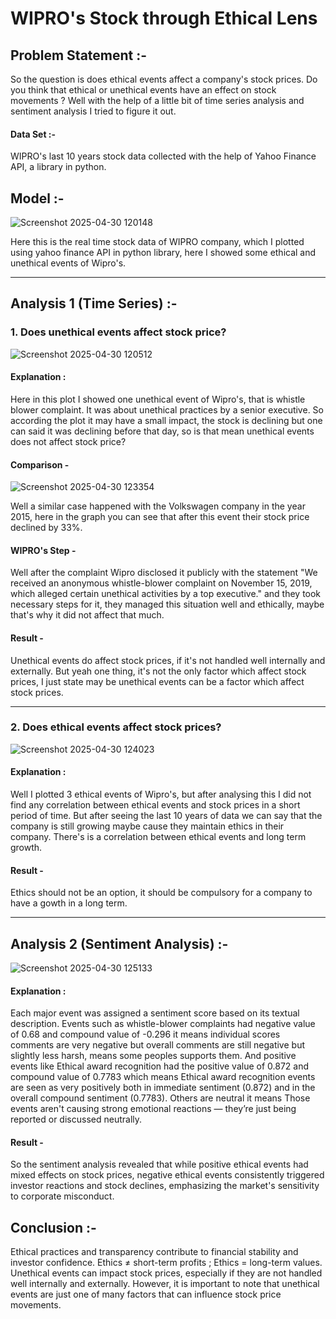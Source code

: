 # WIPRO's Stock through Ethical Lens

## Problem Statement :- 
So the question is does ethical events affect a company's stock prices. Do you think that ethical or unethical events have an effect on stock movements ? Well with the help of a little bit of time series analysis and sentiment analysis I tried to figure it out. 

#### Data Set :- 
WIPRO's last 10 years stock data collected with the help of Yahoo Finance API, a library in python.

## Model :- 
![Screenshot 2025-04-30 120148](https://github.com/user-attachments/assets/eca708bb-1986-4ee0-ab9e-90fe04da15b8) 

Here this is the real time stock data of WIPRO company, which I plotted using yahoo finance API in python library, here I showed some ethical and unethical events of Wipro's. 

---------------------------------------------------------------------------------------------------------------------------------------------------------------------------------------------------------------------

## Analysis 1 (Time Series) :- 

### 1. Does unethical events affect stock price? 
![Screenshot 2025-04-30 120512](https://github.com/user-attachments/assets/f808c0b6-79c8-44fb-9325-6edeba862fdf)
#### Explanation :
Here in this plot I showed one unethical event of Wipro's, that is whistle blower complaint. It was about  unethical practices by a senior executive. So according the plot it may have a small impact, the stock is declining but one can said it was declining before that day, so is that mean unethical events does not affect stock price? 
#### Comparison - 
![Screenshot 2025-04-30 123354](https://github.com/user-attachments/assets/e38c980c-6a25-4015-a62a-8ced67996d76) 

Well a similar case happened with the Volkswagen company in the year 2015, here in the graph you can see that after this event their stock price declined by 33%. 
#### WIPRO's Step -
Well after the complaint Wipro disclosed it publicly with the statement "We received an anonymous whistle-blower complaint on November 15, 2019, which alleged certain unethical activities by a top executive." and they took necessary steps for it, they managed this situation well and ethically,  maybe that's why it did not affect that much.

#### Result -
Unethical events do affect stock prices, if it's not handled well internally and externally. But yeah one thing, it's not the only factor which affect stock prices, I just state may be unethical events can be a factor which affect stock prices.

---------------------------------------------------------------------------------------------------------------------------------------------------------------------------------------------------------------------

###  2. Does ethical events affect stock prices?
![Screenshot 2025-04-30 124023](https://github.com/user-attachments/assets/918a6908-4acb-4e06-990f-ee2c73ce556f)
####  Explanation : 
Well I plotted 3 ethical events of Wipro's, but after analysing this I did not find any correlation between ethical events and stock prices in a short period of time. But after seeing the last 10 years of data we can say that the company is still growing maybe cause they maintain ethics in their company. There's is a correlation between ethical events and long term growth.

#### Result - 
Ethics should not be an option, it should be compulsory for a company to have a gowth in a long term.

---------------------------------------------------------------------------------------------------------------------------------------------------------------------------------------------------------------------

## Analysis 2 (Sentiment Analysis) :- 
![Screenshot 2025-04-30 125133](https://github.com/user-attachments/assets/6f5fdd79-7c3b-4633-8704-df1d46f6cc86)

#### Explanation :
Each major event was assigned a sentiment score based on its textual description. Events such as whistle-blower complaints had negative value of 0.68 and compound value of  -0.296 it means individual scores comments are very negative but overall comments are still negative but slightly less harsh, means some peoples supports them.
And positive events like Ethical award recognition had the positive value of 0.872 and compound value of 0.7783 which means Ethical award recognition  events are seen as very positively both in immediate sentiment (0.872) and in the overall compound sentiment (0.7783).
Others are neutral it means Those events aren't causing strong emotional reactions — they’re just being reported or discussed neutrally.

#### Result - 
So the sentiment analysis revealed that while positive ethical events had mixed effects on stock prices, negative ethical events consistently triggered investor reactions and stock declines, emphasizing the market's sensitivity to corporate misconduct.


## Conclusion :- 
Ethical practices and transparency contribute to financial stability and investor confidence.
Ethics ≠ short-term profits ; Ethics =  long-term values. Unethical events can impact stock prices, especially if they are not handled well internally and externally. However, it is important to note that unethical events are just one of many factors that can influence stock price movements. 





